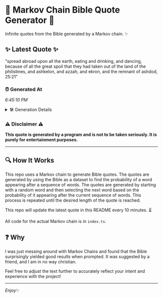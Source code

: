 # 📖 Markov Chain Bible Quote Generator 📖

Infinite quotes from the Bible generated by a Markov chain. ✨

## ✨ Latest Quote ✨
"spread abroad upon all the earth, eating and drinking, and dancing, because of all the great spoil that they had taken out of the land of the philistines, and ashkelon, and azzah, and ekron, and the remnant of ashdod, 25:21"

### ⏰ Generated At
*6:45:10 PM*

<details>
    <summary>🛠️ Generation Details</summary>
    <p>
        <strong>🌱 Seed:</strong> spread<br>
        <strong>🔄 Iterations:</strong> 39<br>
        <strong>📜 Context History:</strong><br>[ spread ]: abroad<br>[ spread, abroad ]: upon<br>[ spread, abroad, upon ]: all<br>[ spread, abroad, upon, all ]: the<br>[ spread, abroad, upon, all, the ]: earth,<br>[ spread, abroad, upon, all, the, earth, ]: eating<br>[ abroad, upon, all, the, earth,, eating ]: and<br>[ upon, all, the, earth,, eating, and ]: drinking,<br>[ all, the, earth,, eating, and, drinking, ]: and<br>[ the, earth,, eating, and, drinking,, and ]: dancing,<br>[ earth,, eating, and, drinking,, and, dancing, ]: because<br>[ eating, and, drinking,, and, dancing,, because ]: of<br>[ and, drinking,, and, dancing,, because, of ]: all<br>[ drinking,, and, dancing,, because, of, all ]: the<br>[ and, dancing,, because, of, all, the ]: great<br>[ dancing,, because, of, all, the, great ]: spoil<br>[ because, of, all, the, great, spoil ]: that<br>[ of, all, the, great, spoil, that ]: they<br>[ all, the, great, spoil, that, they ]: had<br>[ the, great, spoil, that, they, had ]: taken<br>[ great, spoil, that, they, had, taken ]: out<br>[ spoil, that, they, had, taken, out ]: of<br>[ that, they, had, taken, out, of ]: the<br>[ they, had, taken, out, of, the ]: land<br>[ had, taken, out, of, the, land ]: of<br>[ taken, out, of, the, land, of ]: the<br>[ out, of, the, land, of, the ]: philistines,<br>[ of, the, land, of, the, philistines, ]: and<br>[ the, land, of, the, philistines,, and ]: ashkelon,<br>[ land, of, the, philistines,, and, ashkelon, ]: and<br>[ of, the, philistines,, and, ashkelon,, and ]: azzah,<br>[ the, philistines,, and, ashkelon,, and, azzah, ]: and<br>[ philistines,, and, ashkelon,, and, azzah,, and ]: ekron,<br>[ and, ashkelon,, and, azzah,, and, ekron, ]: and<br>[ ashkelon,, and, azzah,, and, ekron,, and ]: the<br>[ and, azzah,, and, ekron,, and, the ]: remnant<br>[ azzah,, and, ekron,, and, the, remnant ]: of<br>[ and, ekron,, and, the, remnant, of ]: ashdod,<br>[ ekron,, and, the, remnant, of, ashdod, ]: 25:21<br>
    </p>
</details>

### ⚠️ Disclaimer ⚠️
**This quote is generated by a program and is not to be taken seriously. It is purely for entertainment purposes.**

---

## 🔍 How It Works

This repo uses a Markov chain to generate Bible quotes. The quotes are generated by using the Bible as a dataset to find the probability of a word appearing after a sequence of words. The quotes are generated by starting with a random word and then selecting the next word based on the probability of it appearing after the current sequence of words. This process is repeated until the desired length of the quote is reached.

This repo will update the latest quote in this README every 10 minutes. ⏳

All code for the actual Markov chain is in `index.ts`.

## ❓ Why

I was just messing around with Markov Chains and found that the Bible surprisingly yielded good results when prompted. 
It was suggested by a friend, and I am in no way christian.

Feel free to adjust the text further to accurately reflect your intent and experience with the project!

---

*Enjoy*✨
